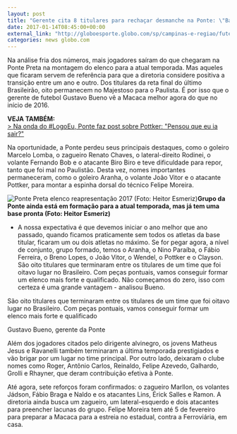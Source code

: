 ```yaml
---
layout: post
title: "Gerente cita 8 titulares para rechaçar desmanche na Ponte: \"Base montada\" "
date: 2017-01-14T08:45:00+00:00
external_link: "http://globoesporte.globo.com/sp/campinas-e-regiao/futebol/times/ponte-preta/noticia/2017/01/gerente-cita-8-titulares-para-rechacar-desmanche-na-ponte-base-montada.html"
categories: news globo.com
---
```

Na análise fria dos números, mais jogadores saíram do que chegaram na Ponte Preta na montagem do elenco para a atual temporada. Mas aqueles que ficaram servem de referência para que a diretoria considere positiva a transição entre um ano e outro. Dos titulares da reta final do último Brasileirão, oito permanecem no Majestoso para o Paulista. É por isso que o gerente de futebol Gustavo Bueno vê a Macaca melhor agora do que no início de 2016.&nbsp;

**VEJA TAMBÉM:**  
[\>&nbsp;Na onda do #LogoEu, Ponte faz post sobre Pottker: "Pensou que eu ia sair?"](http://globoesporte.globo.com/sp/campinas-e-regiao/futebol/times/ponte-preta/noticia/2017/01/na-onda-do-logoeu-ponte-faz-post-sobre-pottker-pensou-que-eu-ia-sair.html)

Na oportunidade, a Ponte perdeu seus principais destaques, como o goleiro Marcelo Lomba, o zagueiro Renato Chaves, o lateral-direito Rodinei, o volante Fernando Bob e o atacante Biro Biro e teve dificuldade para repor, tanto que foi mal no Paulistão. Desta vez, nomes importantes permaneceram, como o goleiro Aranha, o volante João Vitor e o atacante Pottker, para montar a espinha dorsal do técnico Felipe Moreira.&nbsp;

 ![Ponte Preta elenco reapresentação 2017 (Foto: Heitor Esmeriz)](http://s2.glbimg.com/54QTjNmCem7wN5GOg_KvBRX2n6c=/0x248:1440x999/690x360/s.glbimg.com/es/ge/f/original/2017/01/09/ponte1_voxiXel.jpg "Ponte Preta elenco reapresentação 2017 (Foto: Heitor Esmeriz)")**Grupo da Ponte ainda está em formação para a atual temporada, mas já tem uma base pronta (Foto: Heitor Esmeriz)**

- A nossa expectativa é que devemos iniciar o ano melhor que ano passado, quando ficamos praticamente sem todos os atletas da base titular, ficaram um ou dois atletas no máximo. Se for pegar agora, a nível de conjunto, grupo formado, temos o Aranha, o Nino Paraíba, o Fábio Ferreira, o Breno Lopes, o João Vitor, o Wendel, o Pottker e o Clayson. São oito titulares que terminaram entre os titulares de um time que foi oitavo lugar no Brasileiro. Com peças pontuais, vamos conseguir formar um elenco mais forte e qualificado. Não começamos do zero, isso com certeza é uma grande vantagem - analisou Bueno.&nbsp;

São oito titulares que terminaram entre os titulares de um time que foi oitavo lugar no Brasileiro. Com peças pontuais, vamos conseguir formar um elenco mais forte e qualificado&nbsp;

Gustavo Bueno, gerente da Ponte

Além dos jogadores citados pelo dirigente alvinegro, os jovens Matheus Jesus e Ravanelli também terminaram a última temporada prestigiados e vão brigar por um lugar no time principal. Por outro lado, deixaram o clube nomes como Roger, Antônio Carlos, Reinaldo, Felipe Azevedo, Galhardo, Grolli e Rhayner, que deram contribuição efetiva à Ponte.&nbsp;

Até agora, sete reforços foram confirmados: o zagueiro Marllon, os volantes Jádson, Fábio Braga e Naldo e os atacantes Lins, Érick Salles e Ramon. A diretoria ainda busca um zagueiro, um lateral-esquerdo e dois atacantes para preencher lacunas do grupo. Felipe Moreira tem até 5 de fevereiro para preparar a Macaca para a estreia no estadual, contra a Ferroviária, em casa. &nbsp;

